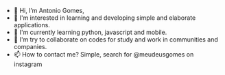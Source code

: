 - 👋 Hi, I’m Antonio Gomes,
- 👀 I'm interested in learning and developing simple and elaborate applications.
- 🌱 I'm currently learning python, javascript and mobile.
- 💞️ I'm try to collaborate on codes for study and work in communities and companies.
- 📫 How to contact me? Simple, search for @meudeusgomes on instagram

<!---
AntonioGSousa/AntonioGSousa is a ✨ special ✨ repository because its `README.md` (this file) appears on your GitHub profile.
You can click the Preview link to take a look at your changes.
--->
